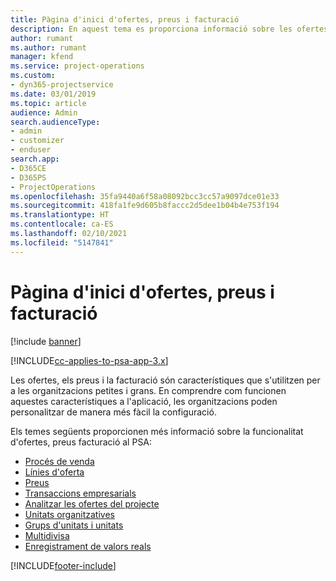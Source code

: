 ```yaml
---
title: Pàgina d'inici d'ofertes, preus i facturació
description: En aquest tema es proporciona informació sobre les ofertes, els preus i la facturació.
author: rumant
ms.author: rumant
manager: kfend
ms.service: project-operations
ms.custom:
- dyn365-projectservice
ms.date: 03/01/2019
ms.topic: article
audience: Admin
search.audienceType:
- admin
- customizer
- enduser
search.app:
- D365CE
- D365PS
- ProjectOperations
ms.openlocfilehash: 35fa9440a6f58a08092bcc3cc57a9097dce01e33
ms.sourcegitcommit: 418fa1fe9d605b8faccc2d5dee1b04b4e753f194
ms.translationtype: HT
ms.contentlocale: ca-ES
ms.lasthandoff: 02/10/2021
ms.locfileid: "5147841"
---
```

# <a name="quoting-pricing-and-billing-home-page"></a>Pàgina d'inici d'ofertes, preus i facturació

[!include [banner](../includes/psa-now-project-operations.md)]

[!INCLUDE[cc-applies-to-psa-app-3.x](../includes/cc-applies-to-psa-app-3x.md)]

Les ofertes, els preus i la facturació són característiques que s'utilitzen per a les organitzacions petites i grans. En comprendre com funcionen aquestes característiques a l'aplicació, les organitzacions poden personalitzar de manera més fàcil la configuració.

Els temes següents proporcionen més informació sobre la funcionalitat d'ofertes, preus facturació al PSA:

- [Procés de venda](basic-sales-process.md)
- [Línies d'oferta](basic-quote-lines.md)
- [Preus](basic-pricing.md)
- [Transaccions empresarials](basic-business-transactions.md)
- [Analitzar les ofertes del projecte](basic-analyzing-quotes.md)
- [Unitats organitzatives](advanced-organizational.md)
- [Grups d'unitats i unitats](advanced-units.md)
- [Multidivisa](advanced-currency.md)
- [Enregistrament de valors reals](advanced-actuals.md)


[!INCLUDE[footer-include](../includes/footer-banner.md)]